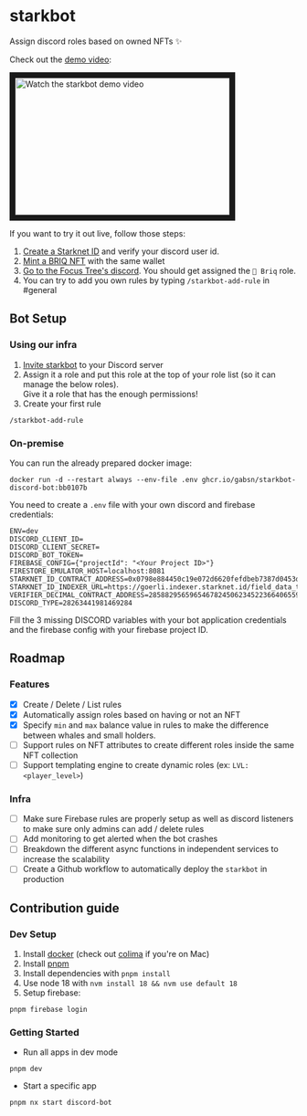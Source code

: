 # starkbot

Assign discord roles based on owned NFTs ✨

Check out the [demo video](https://youtu.be/t6fzjxRs_TA):

<a href="https://youtu.be/t6fzjxRs_TA" target="_blank">
 <img src="http://img.youtube.com/vi/t6fzjxRs_TA/hqdefault.jpg" alt="Watch the starkbot demo video" width="375" height="240" border="10" />
</a>

If you want to try it out live, follow those steps:

1. [Create a Starknet ID](https://starknet.id/) and verify your discord user id.
2. [Mint a BRIQ NFT](https://briq.construction) with the same wallet
3. [Go to the Focus Tree's discord](https://discord.gg/XaqztHgNZH). You should get assigned the `🧱 Briq` role.
4. You can try to add you own rules by typing `/starkbot-add-rule` in #general

## Bot Setup

### Using our infra

1. [Invite starkbot](https://discord.com/api/oauth2/authorize?client_id=993439991822815292&permissions=268435456&scope=bot%20applications.commands) to your Discord server
2. Assign it a role and put this role at the top of your role list (so it can manage the below roles).  
Give it a role that has the enough permissions!
3. Create your first rule

```
/starkbot-add-rule
```

### On-premise

You can run the already prepared docker image:

```
docker run -d --restart always --env-file .env ghcr.io/gabsn/starkbot-discord-bot:bb0107b
```

You need to create a `.env` file with your own discord and firebase credentials:

```
ENV=dev
DISCORD_CLIENT_ID=
DISCORD_CLIENT_SECRET=
DISCORD_BOT_TOKEN=
FIREBASE_CONFIG={"projectId": "<Your Project ID>"}
FIRESTORE_EMULATOR_HOST=localhost:8081
STARKNET_ID_CONTRACT_ADDRESS=0x0798e884450c19e072d6620fefdbeb7387d0453d3fd51d95f5ace1f17633d88b
STARKNET_ID_INDEXER_URL=https://goerli.indexer.starknet.id/field_data_to_id
VERIFIER_DECIMAL_CONTRACT_ADDRESS=2858829565965467824506234522366406559425492229537050207406969294731822669741
DISCORD_TYPE=28263441981469284
```

Fill the 3 missing DISCORD variables with your bot application credentials and the firebase config with your firebase project ID.

## Roadmap

### Features

- [x] Create / Delete / List rules
- [x] Automatically assign roles based on having or not an NFT
- [x] Specify `min` and `max` balance value in rules to make the difference between whales and small holders.
- [ ] Support rules on NFT attributes to create different roles inside the same NFT collection
- [ ] Support templating engine to create dynamic roles (ex: `LVL: <player_level>`)

### Infra

- [ ] Make sure Firebase rules are properly setup as well as discord listeners to make sure only admins can add / delete rules
- [ ] Add monitoring to get alerted when the bot crashes
- [ ] Breakdown the different async functions in independent services to increase the scalability
- [ ] Create a Github workflow to automatically deploy the `starkbot` in production

## Contribution guide

### Dev Setup

1. Install [docker](https://docs.docker.com/get-docker/) (check out [colima](https://github.com/abiosoft/colima) if you're on Mac)
2. Install [pnpm](https://pnpm.io/installation#using-npm)
3. Install dependencies with `pnpm install`
4. Use node 18 with `nvm install 18 && nvm use default 18`
5. Setup firebase:

```
pnpm firebase login
```

### Getting Started

- Run all apps in dev mode

```
pnpm dev
```

- Start a specific app

```
pnpm nx start discord-bot
```